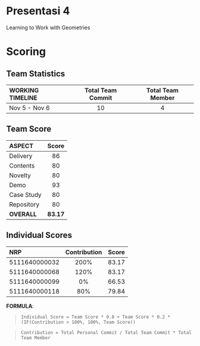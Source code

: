 # Presentasi 4
Learning to Work with Geometries

# Scoring

## Team Statistics
| WORKING TIMELINE | Total Team Commit | Total Team Member |
| :--------------- | :---------------: | :---------------: |
| Nov 5 - Nov 6    | 10                | 4                 |

## Team Score
| ASPECT                | Score     |
| :-------------------- | :-------: |
| Delivery              | 86        |
| Contents              | 80        |
| Novelty               | 80        |
| Demo                  | 93        |
| Case Study            | 80        |
| Repository            | 80        |
| **OVERALL**           | **83.17** |

## Individual Scores
| NRP           | Contribution | Score |
| :------------ | :----------: | :---: |
| 5111640000032 | 200%         | 83.17 |
| 5111640000068 | 120%         | 83.17 |
| 5111640000099 | 0%           | 66.53 |
| 5111640000118 | 80%          | 79.84 |

**FORMULA**: 
> `Individual Score = Team Score * 0.8 + Team Score * 0.2 * (IF(Contribution > 100%, 100%, Team Score))`

> `Contribution = Total Personal Commit / Total Team Commit * Total Team Member`